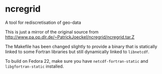 # ncregrid
A tool for rediscretisation of geo-data

This is just a mirror of the original source from http://www.pa.op.dlr.de/~PatrickJoeckel/ncregrid/ncregrid.tar.Z

The Makefile has been changed slightly to provide a binary that is statically linked to some Fortran libraries but still dynamically linked to `libnetcdf`.

To build on Fedora 22, make sure you have `netcdf-fortran-static` and `libgfortran-static` installed.
